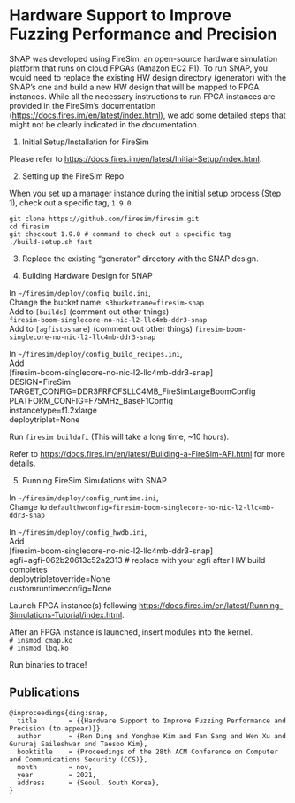 # Hardware Support to Improve Fuzzing Performance and Precision

SNAP was developed using FireSim, an open-source hardware simulation platform that runs on cloud FPGAs (Amazon EC2 F1).
To run SNAP, you would need to replace the existing HW design directory (generator) with the SNAP’s one and build a new HW design that will be mapped to FPGA instances.
While all the necessary instructions to run FPGA instances are provided in the FireSim’s documentation (https://docs.fires.im/en/latest/index.html), we add some detailed steps that might not be clearly indicated in the documentation.

1. Initial Setup/Installation for FireSim

Please refer to https://docs.fires.im/en/latest/Initial-Setup/index.html.

2. Setting up the FireSim Repo

When you set up a manager instance during the initial setup process (Step 1), check out a specific tag, ```1.9.0```.

```git clone https://github.com/firesim/firesim.git``` \
```cd firesim``` \
```git checkout 1.9.0 # command to check out a specific tag``` \
```./build-setup.sh fast```

3. Replace the existing “generator” directory with the SNAP design.

4. Building Hardware Design for SNAP

In ```~/firesim/deploy/config_build.ini```, \
Change the bucket name: ```s3bucketname=firesim-snap``` \
Add to ```[builds]``` (comment out other things) \
```firesim-boom-singlecore-no-nic-l2-llc4mb-ddr3-snap``` \
Add to ```[agfistoshare]``` (comment out other things)
```firesim-boom-singlecore-no-nic-l2-llc4mb-ddr3-snap```

In ```~/firesim/deploy/config_build_recipes.ini```, \
Add \
[firesim-boom-singlecore-no-nic-l2-llc4mb-ddr3-snap] \
DESIGN=FireSim \
TARGET_CONFIG=DDR3FRFCFSLLC4MB_FireSimLargeBoomConfig \
PLATFORM_CONFIG=F75MHz_BaseF1Config \
instancetype=f1.2xlarge \
deploytriplet=None

Run ```firesim buildafi``` (This will take a long time, ~10 hours).

Refer to https://docs.fires.im/en/latest/Building-a-FireSim-AFI.html for more details.

5. Running FireSim Simulations with SNAP

In ```~/firesim/deploy/config_runtime.ini```, \
Change to ```defaulthwconfig=firesim-boom-singlecore-no-nic-l2-llc4mb-ddr3-snap```

In ```~/firesim/deploy/config_hwdb.ini```, \
Add \
[firesim-boom-singlecore-no-nic-l2-llc4mb-ddr3-snap] \
agfi=agfi-062b20613c52a2313 # replace with your agfi after HW build completes \
deploytripletoverride=None \
customruntimeconfig=None

Launch FPGA instance(s) following https://docs.fires.im/en/latest/Running-Simulations-Tutorial/index.html.

After an FPGA instance is launched, insert modules into the kernel. \
```# insmod cmap.ko``` \
```# insmod lbq.ko```

Run binaries to trace!


## Publications
```
@inproceedings{ding:snap,
  title        = {{Hardware Support to Improve Fuzzing Performance and Precision (to appear)}},
  author       = {Ren Ding and Yonghae Kim and Fan Sang and Wen Xu and Gururaj Saileshwar and Taesoo Kim},
  booktitle    = {Proceedings of the 28th ACM Conference on Computer and Communications Security (CCS)},
  month        = nov,
  year         = 2021,
  address      = {Seoul, South Korea},
}
```
